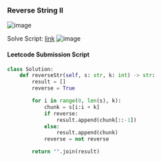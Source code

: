 <h3> Reverse String II </h3>

![image](https://github.com/h4ckyou/h4ckyou.github.io/assets/127159644/270f463e-a4cf-4873-a80d-38517e3478cc)

Solve Script: [link](https://github.com/h4ckyou/h4ckyou.github.io/blob/main/posts/programming/Leetcode/Reverse%20String%20II/solve.py)
![image](https://github.com/h4ckyou/h4ckyou.github.io/assets/127159644/1fc49cd9-33ba-42df-9beb-2f880bdf8834)


#### Leetcode Submission Script

```python
class Solution:
    def reverseStr(self, s: str, k: int) -> str:
        result = []
        reverse = True 

        for i in range(0, len(s), k):
            chunk = s[i:i + k]
            if reverse:
                result.append(chunk[::-1])
            else:
                result.append(chunk)
            reverse = not reverse

        return "".join(result)
```

